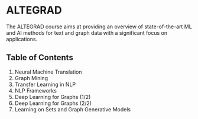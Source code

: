 # ALTEGRAD

The ALTEGRAD course aims at providing an overview of state-of-the-art ML and AI methods for text and graph data with a significant focus on applications.

## Table of Contents

1. Neural Machine Translation
2. Graph Mining
3. Transfer Learning in NLP
4. NLP Frameworks
5. Deep Learning for Graphs (1/2)
6. Deep Learning for Graphs (2/2)
7. Learning on Sets and Graph Generative Models
